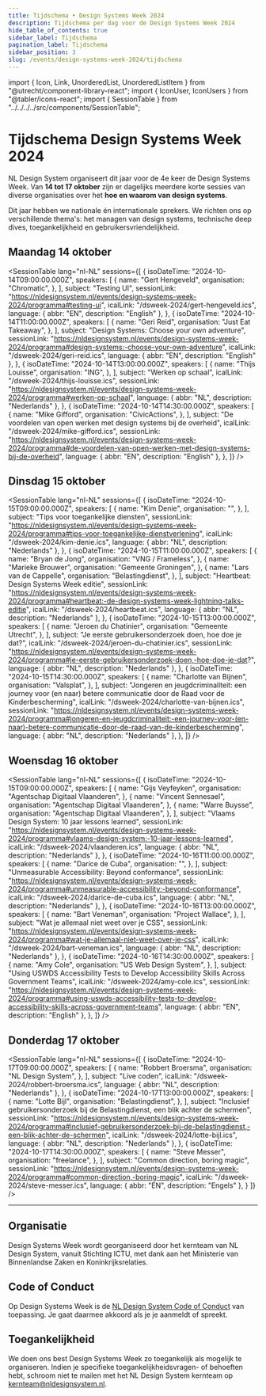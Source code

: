```yaml
---
title: Tijdschema • Design Systems Week 2024
description: Tijdschema per dag voor de Design Systems Week 2024
hide_table_of_contents: true
sidebar_label: Tijdschema
pagination_label: Tijdschema
sidebar_position: 3
slug: /events/design-systems-week-2024/tijdschema
---
```


import { Icon, Link, UnorderedList, UnorderedListItem } from "@utrecht/component-library-react";
import { IconUser, IconUsers } from "@tabler/icons-react";
import { SessionTable } from "../../../../src/components/SessionTable";

# Tijdschema Design Systems Week 2024

NL Design System organiseert dit jaar voor de 4e keer de Design Systems Week. Van **14 tot 17 oktober** zijn er dagelijks meerdere korte sessies van diverse organisaties over het **hoe en waarom van design systems**.

Dit jaar hebben we nationale én internationale sprekers. We richten ons op verschillende thema's: het managen van design systems, technische deep dives, toegankelijkheid en gebruikersvriendelijkheid.

## Maandag 14 oktober

<SessionTable
lang="nl-NL"
sessions={[
{
isoDateTime: "2024-10-14T09:00:00.000Z",
speakers: [
{
name: "Gert Hengeveld",
organisation: "Chromatic",
},
],
subject: "Testing UI",
sessionLink: "https://nldesignsystem.nl/events/design-systems-week-2024/programma#testing-ui",
icalLink: "/dsweek-2024/gert-hengeveld.ics",
language: { abbr: "EN", description: "English" },
},
{
isoDateTime: "2024-10-14T11:00:00.000Z",
speakers: [
{
name: "Geri Reid",
organisation: "Just Eat Takeaway",
},
],
subject: "Design Systems: Choose your own adventure",
sessionLink: "https://nldesignsystem.nl/events/design-systems-week-2024/programma#design-systems:-choose-your-own-adventure",
icalLink: "/dsweek-2024/geri-reid.ics",
language: { abbr: "EN", description: "English" },
},
{
isoDateTime: "2024-10-14T13:00:00.000Z",
speakers: [
{
name: "Thijs Louisse",
organisation: "ING",
},
],
subject: "Werken op schaal",
icalLink: "/dsweek-2024/thijs-louisse.ics",
sessionLink: "https://nldesignsystem.nl/events/design-systems-week-2024/programma#werken-op-schaal",
language: { abbr: "NL", description: "Nederlands" },
},
{
isoDateTime: "2024-10-14T14:30:00.000Z",
speakers: [
{
name: "Mike Gifford",
organisation: "CivicActions",
},
],
subject: "De voordelen van open werken met design systems bij de overheid",
icalLink: "/dsweek-2024/mike-gifford.ics",
sessionLink: "https://nldesignsystem.nl/events/design-systems-week-2024/programma#de-voordelen-van-open-werken-met-design-systems-bij-de-overheid",
language: { abbr: "EN", description: "English" },
},
]}
/>

## Dinsdag 15 oktober

<SessionTable
lang="nl-NL"
sessions={[
{
isoDateTime: "2024-10-15T09:00:00.000Z",
speakers: [
{
name: "Kim Denie",
organisation: "",
},
],
subject: "Tips voor toegankelijke diensten",
sessionLink: "https://nldesignsystem.nl/events/design-systems-week-2024/programma#tips-voor-toegankelijke-dienstverlening",
icalLink: "/dsweek-2024/kim-denie.ics",
language: { abbr: "NL", description: "Nederlands" },
},
{
isoDateTime: "2024-10-15T11:00:00.000Z",
speakers: [
{
name: "Bryan de Jong",
organisation: "VNG / Frameless",
},
{
name: "Marieke Brouwer",
organisation: "Gemeente Groningen",
},
{
name: "Lars van de Cappelle",
organisation: "Belastingdienst",
},
],
subject: "Heartbeat: Design Systems Week editie",
sessionLink: "https://nldesignsystem.nl/events/design-systems-week-2024/programma#heartbeat:-de-design-systems-week-lightning-talks-editie",
icalLink: "/dsweek-2024/heartbeat.ics",
language: { abbr: "NL", description: "Nederlands" },
},
{
isoDateTime: "2024-10-15T13:00:00.000Z",
speakers: [
{
name: "Jeroen du Chatinier",
organisation: "Gemeente Utrecht",
},
],
subject: "Je eerste gebruikersonderzoek doen, hoe doe je dat?",
icalLink: "/dsweek-2024/jeroen-du-chatinier.ics",
sessionLink: "https://nldesignsystem.nl/events/design-systems-week-2024/programma#je-eerste-gebruikersonderzoek-doen,-hoe-doe-je-dat?",
language: { abbr: "NL", description: "Nederlands" },
},
{
isoDateTime: "2024-10-15T14:30:00.000Z",
speakers: [
{
name: "Charlotte van Bijnen",
organisation: "Valsplat",
},
],
subject: "Jongeren en jeugdcriminaliteit: een journey voor (en naar) betere communicatie door de Raad voor de Kinderbescherming",
icalLink: "/dsweek-2024/charlotte-van-bijnen.ics",
sessionLink: "https://nldesignsystem.nl/events/design-systems-week-2024/programma#jongeren-en-jeugdcriminaliteit:-een-journey-voor-(en-naar)-betere-communicatie-door-de-raad-van-de-kinderbescherming",
language: { abbr: "NL", description: "Nederlands" },
},
]}
/>

## Woensdag 16 oktober

<SessionTable
lang="nl-NL"
sessions={[
{
isoDateTime: "2024-10-15T09:00:00.000Z",
speakers: [
{
name: "Gijs Veyfeyken",
organisation: "Agentschap Digitaal Vlaanderen",
},
{
name: "Vincent Sennesael",
organisation: "Agentschap Digitaal Vlaanderen",
},
{
name: "Warre Buysse",
organisation: "Agentschap Digitaal Vlaanderen",
},
],
subject: "Vlaams Design System: 10 jaar lessons learned",
sessionLink: "https://nldesignsystem.nl/events/design-systems-week-2024/programma#vlaams-design-system:-10-jaar-lessons-learned",
icalLink: "/dsweek-2024/vlaanderen.ics",
language: { abbr: "NL", description: "Nederlands" },
},
{
isoDateTime: "2024-10-16T11:00:00.000Z",
speakers: [
{
name: "Darice de Cuba",
organisation: "",
},
],
subject: "Unmeasurable Accessibility: Beyond conformance",
sessionLink: "https://nldesignsystem.nl/events/design-systems-week-2024/programma#unmeasurable-accessibility:-beyond-conformance",
icalLink: "/dsweek-2024/darice-de-cuba.ics",
language: { abbr: "NL", description: "Nederlands" },
},
{
isoDateTime: "2024-10-16T13:00:00.000Z",
speakers: [
{
name: "Bart Veneman",
organisation: "Project Wallace",
},
],
subject: "Wat je allemaal niet weet over je CSS",
sessionLink: "https://nldesignsystem.nl/events/design-systems-week-2024/programma#wat-je-allemaal-niet-weet-over-je-css",
icalLink: "/dsweek-2024/bart-veneman.ics",
language: { abbr: "NL", description: "Nederlands" },
},
{
isoDateTime: "2024-10-16T14:30:00.000Z",
speakers: [
{
name: "Amy Cole",
organisation: "US Web Design System",
},
],
subject: "Using USWDS Accessibility Tests to Develop Accessibility Skills Across Government Teams",
icalLink: "/dsweek-2024/amy-cole.ics",
sessionLink: "https://nldesignsystem.nl/events/design-systems-week-2024/programma#using-uswds-accessibility-tests-to-develop-accessibility-skills-across-government-teams",
language: { abbr: "EN", description: "English" },
},
]}
/>

## Donderdag 17 oktober

<SessionTable
lang="nl-NL"
sessions={[
{
isoDateTime: "2024-10-17T09:00:00.000Z",
speakers: [
{
name: "Robbert Broersma",
organisation: "NL Design System",
},
],
subject: "Live coden",
icalLink: "/dsweek-2024/robbert-broersma.ics",
language: { abbr: "NL", description: "Nederlands" },
},
{
isoDateTime: "2024-10-17T13:00:00.000Z",
speakers: [
{
name: "Lotte Bijl",
organisation: "Belastingdienst",
},
],
subject: "Inclusief gebruikersonderzoek bij de Belastingdienst, een blik achter de schermen",
sessionLink: "https://nldesignsystem.nl/events/design-systems-week-2024/programma#inclusief-gebruikersonderzoek-bij-de-belastingdienst,-een-blik-achter-de-schermen",
icalLink: "/dsweek-2024/lotte-bijl.ics",
language: { abbr: "NL", description: "Nederlands" },
},
{
isoDateTime: "2024-10-17T14:30:00.000Z",
speakers: [
{
name: "Steve Messer",
organisation: "freelance",
},
],
subject: "Common direction, boring magic",
sessionLink: "https://nldesignsystem.nl/events/design-systems-week-2024/programma#common-direction,-boring-magic",
icalLink: "/dsweek-2024/steve-messer.ics",
language: { abbr: "EN", description: "Engels" },
}
]}
/>

<hr></hr>

## Organisatie

Design Systems Week wordt georganiseerd door het kernteam van NL Design System, vanuit Stichting ICTU, met dank aan het Ministerie van Binnenlandse Zaken en Koninkrijksrelaties.

## Code of Conduct

Op Design Systems Week is de [NL Design System Code of Conduct](https://github.com/nl-design-system/.github/blob/main/CODE_OF_CONDUCT.nl.md) van toepassing. Je gaat daarmee akkoord als je je aanmeldt of spreekt.

## Toegankelijkheid

We doen ons best Design Systems Week zo toegankelijk als mogelijk te organiseren. Indien je specifieke toegankelijkheidsvragen- of behoeften hebt, schroom niet te mailen met het NL Design System kernteam op [kernteam@nldesignsystem.nl](mailto:kernteam@nldesignsystem.nl).
